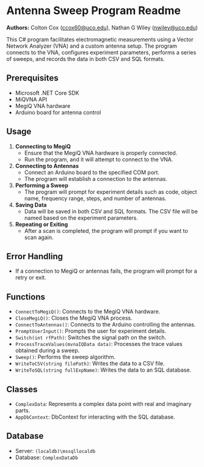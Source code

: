 Antenna Sweep Program Readme
===============================

**Authors:** Colton Cox (ccox60@uco.edu), Nathan G Wiley (nwiley@uco.edu)

This C# program facilitates electromagnetic measurements using a Vector Network Analyzer (VNA) and a custom antenna setup. The program connects to the VNA, configures experiment parameters, performs a series of sweeps, and records the data in both CSV and SQL formats.

## Prerequisites
- Microsoft .NET Core SDK
- MiQVNA API
- MegiQ VNA hardware
- Arduino board for antenna control

## Usage
1. **Connecting to MegiQ**
   - Ensure that the MegiQ VNA hardware is properly connected.
   - Run the program, and it will attempt to connect to the VNA.
2. **Connecting to Antennas**
   - Connect an Arduino board to the specified COM port.
   - The program will establish a connection to the antennas.
3. **Performing a Sweep**
   - The program will prompt for experiment details such as code, object name, frequency range, steps, and number of antennas.
4. **Saving Data**
   - Data will be saved in both CSV and SQL formats. The CSV file will be named based on the experiment parameters.
5. **Repeating or Exiting**
   - After a scan is completed, the program will prompt if you want to scan again.

## Error Handling
- If a connection to MegiQ or antennas fails, the program will prompt for a retry or exit.

## Functions
- `ConnectToMegiQ()`: Connects to the MegiQ VNA hardware.
- `CloseMegiQ()`: Closes the MegiQ VNA process.
- `ConnectToAntennas()`: Connects to the Arduino controlling the antennas.
- `PromptUserInput()`: Prompts the user for experiment details.
- `Switch(int rfPath)`: Switches the signal path on the switch.
- `ProcessTraceValues(mvnaIQData data)`: Processes the trace values obtained during a sweep.
- `Sweep()`: Performs the sweep algorithm.
- `WriteToCSV(string filePath)`: Writes the data to a CSV file.
- `WriteToSQL(string fullExpName)`: Writes the data to an SQL database.

## Classes
- `ComplexData`: Represents a complex data point with real and imaginary parts.
- `AppDbContext`: DbContext for interacting with the SQL database.

## Database
- Server: `(localdb)\mssqllocaldb`
- Database: `ComplexDataDb`